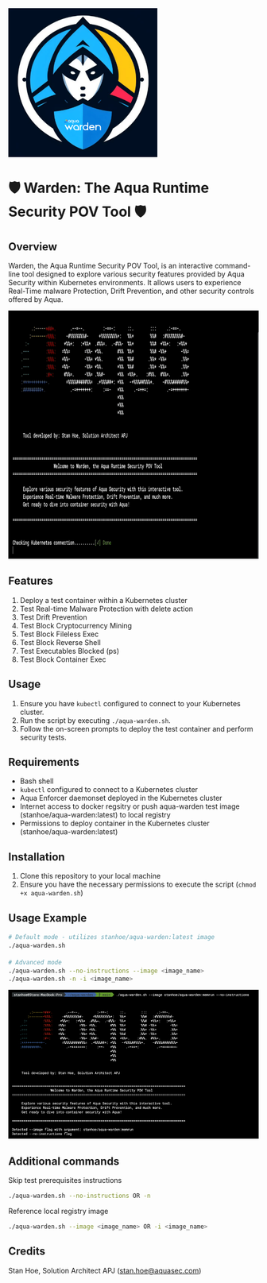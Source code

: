 <img src="/misc/aqua_warden_1x1.png" width="300" height="300">


# 🛡️ Warden: The Aqua Runtime Security POV Tool 🛡️

## Overview
Warden, the Aqua Runtime Security POV Tool, is an interactive command-line tool designed to explore various security features provided by Aqua Security within Kubernetes environments. It allows users to experience Real-Time malware Protection, Drift Prevention, and other security controls offered by Aqua.

<img src="/misc/aqua-warden-demo.gif" height="500">

## Features
1. Deploy a test container within a Kubernetes cluster
2. Test Real-time Malware Protection with delete action
3. Test Drift Prevention 
4. Test Block Cryptocurrency Mining
5. Test Block Fileless Exec 
6. Test Block Reverse Shell
7. Test Executables Blocked (ps)
8. Test Block Container Exec

## Usage
1. Ensure you have `kubectl` configured to connect to your Kubernetes cluster.
2. Run the script by executing `./aqua-warden.sh`.
3. Follow the on-screen prompts to deploy the test container and perform security tests.

## Requirements
- Bash shell
- `kubectl` configured to connect to a Kubernetes cluster
- Aqua Enforcer daemonset deployed in the Kubernetes cluster
- Internet access to docker regsitry or push aqua-warden test image (stanhoe/aqua-warden:latest) to local registry
- Permissions to deploy container in the Kubernetes cluster (stanhoe/aqua-warden:latest)

## Installation
1. Clone this repository to your local machine
2. Ensure you have the necessary permissions to execute the script (`chmod +x aqua-warden.sh`)

## Usage Example
```bash
# Default mode - utilizes stanhoe/aqua-warden:latest image
./aqua-warden.sh

# Advanced mode
./aqua-warden.sh --no-instructions --image <image_name>
./aqua-warden.sh -n -i <image_name>
```

<img src="/misc/aqua-warden-advanced-commands.png" height="300">

## Additional commands
Skip test prerequisites instructions
```bash
./aqua-warden.sh --no-instructions OR -n
```
Reference local registry image
```bash
./aqua-warden.sh --image <image_name> OR -i <image_name>
```

## Credits
Stan Hoe, Solution Architect APJ (stan.hoe@aquasec.com)
